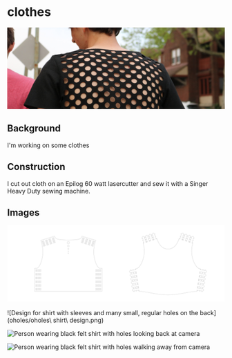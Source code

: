 # clothes

![Banner image of a person wearing a shirt cut from black felt with many small regular holes cut from the fabric revealing the person's back](/oholes/banner.jpg)

## Background
I'm working on some clothes

## Construction
I cut out cloth on an Epilog 60 watt lasercutter and sew it with a Singer Heavy Duty sewing machine.

## Images
![Design for a sewless croptop](/woptop/woptop.svg)

![Design for shirt with sleeves and many small, regular holes on the back](oholes/oholes\ shirt\ design.png)

![Person wearing black felt shirt with holes looking back at camera](oholes/IMG_7065.jpg)

![Person wearing black felt shirt with holes walking away from camera](oholes/IMG_7194.jpg)